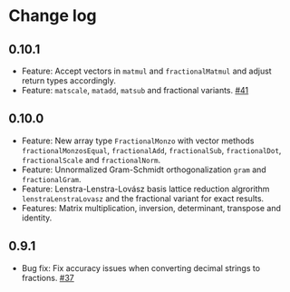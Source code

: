 # Change log

## 0.10.1
 * Feature: Accept vectors in `matmul` and `fractionalMatmul` and adjust return types accordingly.
 * Feature: `matscale`, `matadd`, `matsub` and fractional variants. [#41](https://github.com/xenharmonic-devs/xen-dev-utils/issues/41)
## 0.10.0
 * Feature: New array type `FractionalMonzo` with vector methods `fractionalMonzosEqual`, `fractionalAdd`, `fractionalSub`, `fractionalDot`, `fractionalScale` and `fractionalNorm`.
 * Feature: Unnormalized Gram-Schmidt orthogonalization `gram` and `fractionalGram`.
 * Feature: Lenstra-Lenstra-Lovász basis lattice reduction algrorithm `lenstraLenstraLovasz` and the fractional variant for exact results.
 * Features: Matrix multiplication, inversion, determinant, transpose and identity.
## 0.9.1
 * Bug fix: Fix accuracy issues when converting decimal strings to fractions. [#37](https://github.com/xenharmonic-devs/xen-dev-utils/issues/37)
